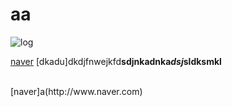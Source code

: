 # aa

![log](/classdiagram.png)


[naver](http://www.naver.com)
[dkadu]dkdjfnwejkfd**sdjnkadnka*dsj*sldksmkl**


<br>
[naver]a(http://www.naver.com)

